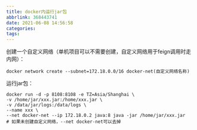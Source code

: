 ```yaml
---
title: docker内运行jar包
abbrlink: 368443741
date: 2021-06-08 14:56:58
categories:
tags:
---
```


<meta name="referrer" content="no-referrer" />

创建一个自定义网络（单机项目可以不需要创建，自定义网络用于feign调用时走内网）：

```shell
docker network create --subnet=172.18.0.0/16 docker-net(自定义网络名称)
```

运行jar包：

```shell
docker run -d -p 8108:8108 -e TZ=Asia/Shanghai \
-v /home/jar/xxx.jar:/home/xxx.jar \
-v /data/jar/logs:/data/logs \
--name xxx \
--net docker-net --ip 172.18.0.2 java:8 java -jar /home/jar/xxx.jar
# 如果未创建自定义网络，--net docker-net可以去掉
```

